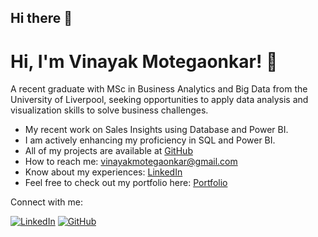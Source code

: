 ## Hi there 👋
# Hi, I'm Vinayak Motegaonkar! 👋

A recent graduate with MSc in Business Analytics and Big Data from the University of Liverpool, seeking opportunities to apply data analysis and visualization skills to solve business challenges.

- My recent work on Sales Insights using Database and Power BI.
- I am actively enhancing my proficiency in SQL and Power BI.
- All of my projects are available at [GitHub](https://github.com/VinayakMotegaonkar)
- How to reach me: [vinayakmotegaonkar@gmail.com](mailto:vinayakmotegaonkar@gmail.com)
- Know about my experiences: [LinkedIn](https://www.linkedin.com/in/vinayakmotegaonkar/)
- Feel free to check out my portfolio here: [Portfolio](your-portfolio-link)

Connect with me:

[![LinkedIn](https://img.shields.io/badge/linkedin-%230077B5.svg?style=for-the-badge&logo=linkedin&logoColor=white)](https://www.linkedin.com/in/vinayakmotegaonkar/)
[![GitHub](https://img.shields.io/badge/github-%23121011.svg?style=for-the-badge&logo=github&logoColor=white)](https://github.com/VinayakMotegaonkar)




